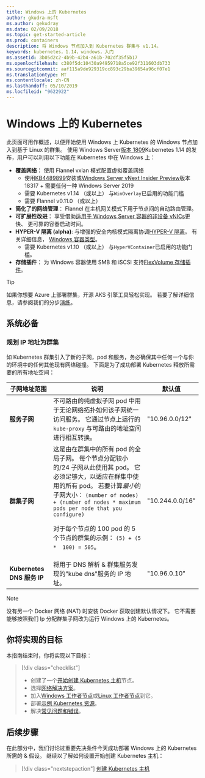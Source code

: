```yaml
---
title: Windows 上的 Kubernetes
author: gkudra-msft
ms.author: gekudray
ms.date: 02/09/2018
ms.topic: get-started-article
ms.prod: containers
description: 将 Windows 节点加入到 Kubernetes 群集与 v1.14。
keywords: kubernetes，1.14，windows，入门
ms.assetid: 3b05d2c2-4b9b-42b4-a61b-702df35f5b17
ms.openlocfilehash: c380f5dc10430a94959718a5ce92f311603db733
ms.sourcegitcommit: aaf115a9de929319cc893c29ba39654a96cf07e1
ms.translationtype: MT
ms.contentlocale: zh-CN
ms.lasthandoff: 05/10/2019
ms.locfileid: "9622922"
---
```

# <a name="kubernetes-on-windows"></a>Windows 上的 Kubernetes

此页面可用作概述，以便开始使用 Windows 上 Kubernetes 的 Windows 节点加入到基于 Linux 的群集。 使用 Windows Server[版本 1809](https://docs.microsoft.com/windows-server/get-started/whats-new-in-windows-server-1809#container-networking-with-kubernetes)Kubernetes 1.14 的发布，用户可以利用以下功能在 Kubernetes 中在 Windows 上：

- **覆盖网络**： 使用 Flannel vxlan 模式配置虚拟覆盖网络
    - 使用[KB4489899](https://support.microsoft.com/help/4489899)安装或[Windows Server vNext Insider Preview](https://blogs.windows.com/windowsexperience/tag/windows-insider-program/)版本 18317 + 需要任何一种 Windows Server 2019
    - 需要 Kubernetes v1.14 （或以上） 与`WinOverlay`已启用的功能门槛
    - 需要 Flannel v0.11.0 （或以上）
- **简化了的网络管理**： Flannel 在主机网关模式下用于节点间的自动路由管理。
- **可扩展性改进**： 享受借助[适用于 Windows Server 容器的非设备 vNICs](https://techcommunity.microsoft.com/t5/Networking-Blog/Network-start-up-and-performance-improvements-in-Windows-10/ba-p/339716)更快、 更可靠的容器启动时间。
- **HYPER-V 隔离 (alpha)**: 与增强的安全内核模式隔离协调[HYPER-V 隔离](https://kubernetes.io/docs/getting-started-guides/windows/#hyper-v-containers)。 有关详细信息， [Windows 容器类型](https://docs.microsoft.com/virtualization/windowscontainers/about/#windows-container-types)。
    - 需要 Kubernetes v1.10 （或以上） 与`HyperVContainer`已启用的功能门槛。
- **存储插件**： 为 Windows 容器使用 SMB 和 iSCSI 支持[FlexVolume 存储插件](https://github.com/Microsoft/K8s-Storage-Plugins)。

>[!TIP]
>如果你想要 Azure 上部署群集，开源 AKS 引擎工具轻松实现。 若要了解详细信息，请参阅我们的分步[演练](https://github.com/Azure/aks-engine/blob/master/docs/topics/windows.md)。

## <a name="prerequisites"></a>系统必备

### <a name="plan-ip-addressing-for-your-cluster"></a>规划 IP 地址为群集

<a name="definitions"></a>如 Kubernetes 群集引入了新的子网，pod 和服务，务必确保其中任何一个与你的环境中的任何其他现有网络碰撞。 下面是为了成功部署 Kubernetes 释放所需要的所有地址空间：

| 子网地址范围 | 说明 | 默认值 |
| --------- | ------------- | ------------- |
| <a name="service-subnet-def"></a>**服务子网** | 不可路由的纯虚拟子网 pod 中用于无论网络拓扑如何该子网统一访问服务。 它通过节点上运行的 `kube-proxy` 与可路由的地址空间进行相互转换。 | "10.96.0.0/12" |
| <a name="cluster-subnet-def"></a>**群集子网** |  这是由在群集中的所有 pod 的全局子网。 每个节点分配较小的/24 子网从此使用其 pod。 它必须足够大，以适应在群集中使用的所有 pod。 若要计算*最小*的子网大小： `(number of nodes) + (number of nodes * maximum pods per node that you configure)` <p/>对于每个节点的 100 pod 的 5 个节点的群集的示例： `(5) + (5 *  100) = 505`。  | "10.244.0.0/16" |
| **Kubernetes DNS 服务 IP** | 将用于 DNS 解析 & 群集服务发现的"kube dns"服务的 IP 地址。 | "10.96.0.10" |

> [!NOTE]
> 没有另一个 Docker 网络 (NAT) 时安装 Docker 获取创建默认情况下。 它不需要能够按照我们 Ip 分配群集子网改为运行 Windows 上的 Kubernetes。

## <a name="what-you-will-accomplish"></a>你将实现的目标

本指南结束时，你将实现以下目标：

> [!div class="checklist"]
> * 创建了一个[开始创建 Kubernetes 主机](./creating-a-linux-master.md)节点。  
> * 选择[网络解决方案](./network-topologies.md)。  
> * 加入[Windows 工作者节点](./joining-windows-workers.md)或[Linux 工作者节点](./joining-linux-workers.md)到它。  
> * 部署[示例 Kubernetes 资源](./deploying-resources.md)。  
> * 解决[常见问题和错误](./common-problems.md)。

## <a name="next-steps"></a>后续步骤

在此部分中，我们讨论过重要先决条件今天成功部署 Windows 上的 Kubernetes 所需的 & 假设。 继续以了解如何设置开始创建 Kubernetes 主机：

>[!div class="nextstepaction"]
>[创建 Kubernetes 主机](./creating-a-linux-master.md)